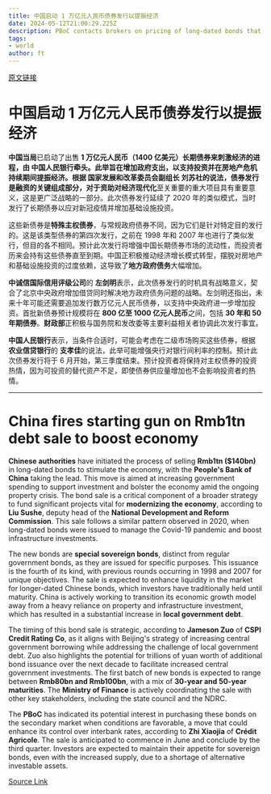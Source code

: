 ```yaml
---
title: 中国启动 1 万亿元人民币债券发行以提振经济
date: 2024-05-12T21:00:29.225Z
description: PBoC contacts brokers on pricing of long-dated bonds that will be used to support investment
tags: 
- world
author: ft
---
```


[原文链接](https://ft.com/content/cd393433-6088-48ff-981f-ee5eb516a64b)

# 中国启动 1 万亿元人民币债券发行以提振经济

**中国当局**已启动了出售 **1 万亿元人民币（1400 亿美元）**长期债券来刺激经济的进程，由 **中国人民银行**牵头。此举旨在增加政府支出，以支持投资并在房地产危机持续期间提振经济。根据 **国家发展和改革委员会**副组长 **刘苏社**的说法，债券发行是融资的关键组成部分，对于资助对**经济现代化**至关重要的重大项目具有重要意义，这是更广泛战略的一部分。此次债券发行延续了 2020 年的类似模式，当时发行了长期债券以应对新冠疫情并增加基础设施投资。

这些新债券是**特殊主权债券**，与常规政府债券不同，因为它们是针对特定目的发行的。这是该类型债券的第四次发行，之前在 1998 年和 2007 年也进行了类似发行，但目的各不相同。预计此次发行将增强中国长期债券市场的流动性，而投资者历来会持有这些债券直至到期。中国正积极推动经济增长模式转型，摆脱对房地产和基础设施投资的过度依赖，这导致了**地方政府债务**大幅增加。

**中诚信国际信用评级公司**的 **左剑明**表示，此次债券发行的时机具有战略意义，契合了北京中央政府增加借贷同时解决地方政府债务问题的战略。左剑明还指出，未来十年可能还需要追加发行数万亿元人民币债券，以支持中央政府进一步增加投资。首批新债券预计规模将在 **800 亿至 1000 亿元人民币**之间，包括 **30 年和 50 年期债券**。**财政部**正积极与国务院和发改委等主要利益相关者协调此次发行事宜。

**中国人民银行**表示，当条件合适时，可能会考虑在二级市场购买这些债券，根据 **农业信贷银行**的 **支孝佳**的说法，此举可能增强央行对银行间利率的控制。预计此次债券发行将于 6 月开始，第三季度结束。预计投资者将保持对主权债券的投资热情，因为可投资的替代资产不足，即使债券供应量增加也不会影响投资者的热情。

---

# China fires starting gun on Rmb1tn debt sale to boost economy

**Chinese authorities** have initiated the process of selling **Rmb1tn ($140bn)** in long-dated bonds to stimulate the economy, with the **People's Bank of China** taking the lead. This move is aimed at increasing government spending to support investment and bolster the economy amid the ongoing property crisis. The bond sale is a critical component of a broader strategy to fund significant projects vital for **modernizing the economy**, according to **Liu Sushe**, deputy head of the **National Development and Reform Commission**. This sale follows a similar pattern observed in 2020, when long-dated bonds were issued to manage the Covid-19 pandemic and boost infrastructure investments. 

The new bonds are **special sovereign bonds**, distinct from regular government bonds, as they are issued for specific purposes. This issuance is the fourth of its kind, with previous rounds occurring in 1998 and 2007 for unique objectives. The sale is expected to enhance liquidity in the market for longer-dated Chinese bonds, which investors have traditionally held until maturity. China is actively working to transition its economic growth model away from a heavy reliance on property and infrastructure investment, which has resulted in a substantial increase in **local government debt**. 

The timing of this bond sale is strategic, according to **Jameson Zuo** of **CSPI Credit Rating Co**, as it aligns with Beijing's strategy of increasing central government borrowing while addressing the challenge of local government debt. Zuo also highlights the potential for trillions of yuan worth of additional bond issuance over the next decade to facilitate increased central government investments. The first batch of new bonds is expected to range between **Rmb80bn and Rmb100bn**, with a mix of **30-year and 50-year maturities**. The **Ministry of Finance** is actively coordinating the sale with other key stakeholders, including the state council and the NDRC. 

The **PBoC** has indicated its potential interest in purchasing these bonds on the secondary market when conditions are favorable, a move that could enhance its control over interbank rates, according to **Zhi Xiaojia** of **Crédit Agricole**. The sale is anticipated to commence in June and conclude by the third quarter. Investors are expected to maintain their appetite for sovereign bonds, even with the increased supply, due to a shortage of alternative investable assets.

[Source Link](https://ft.com/content/cd393433-6088-48ff-981f-ee5eb516a64b)

